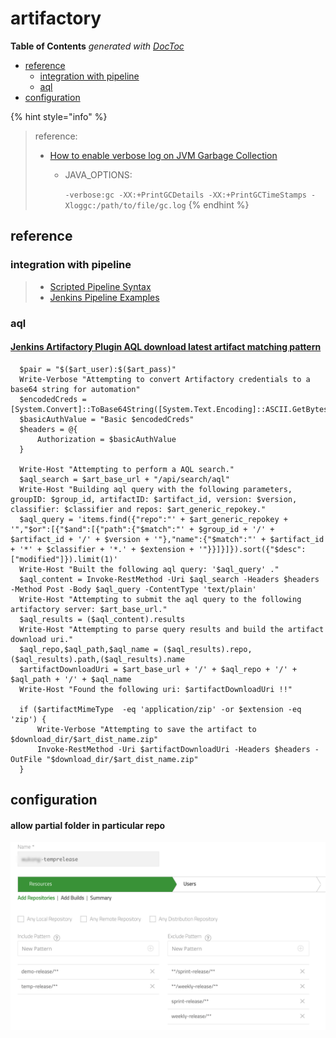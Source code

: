 # artifactory

**Table of Contents** _generated with_ [_DocToc_](https://github.com/thlorenz/doctoc)

* [reference](./#reference)
  * [integration with pipeline](./#integration-with-pipeline)
  * [aql](./#aql)
* [configuration](./#configuration)

{% hint style="info" %}
> reference:
>
> * [How to enable verbose log on JVM Garbage Collection](https://jfrog.com/knowledge-base/how-to-enable-verbose-log-on-jvm-garbage-collection/)
>   * JAVA\_OPTIONS:
>
>     `-verbose:gc -XX:+PrintGCDetails -XX:+PrintGCTimeStamps -Xloggc:/path/to/file/gc.log`
{% endhint %}

## reference

### integration with pipeline

> * [Scripted Pipeline Syntax](https://www.jfrog.com/confluence/display/JFROG/Scripted+Pipeline+Syntax#ScriptedPipelineSyntax-PromotingBuildsinArtifactory)
> * [Jenkins Pipeline Examples](https://github.com/jfrog/project-examples/tree/master/jenkins-examples/pipeline-examples)

### aql

#### [Jenkins Artifactory Plugin AQL download latest artifact matching pattern](https://stackoverflow.com/a/40351260/2940319)

```text
  $pair = "$($art_user):$($art_pass)"
  Write-Verbose "Attempting to convert Artifactory credentials to a base64 string for automation"
  $encodedCreds = [System.Convert]::ToBase64String([System.Text.Encoding]::ASCII.GetBytes($pair))
  $basicAuthValue = "Basic $encodedCreds"
  $headers = @{
      Authorization = $basicAuthValue
  }

  Write-Host "Attempting to perform a AQL search."
  $aql_search = $art_base_url + "/api/search/aql"
  Write-Host "Building aql query with the following parameters, groupID: $group_id, artifactID: $artifact_id, version: $version, classifier: $classifier and repos: $art_generic_repokey."
  $aql_query = 'items.find({"repo":"' + $art_generic_repokey + '","$or":[{"$and":[{"path":{"$match":"' + $group_id + '/' + $artifact_id + '/' + $version + '"},"name":{"$match":"' + $artifact_id + '*' + $classifier + '*.' + $extension + '"}}]}]}).sort({"$desc":["modified"]}).limit(1)'
  Write-Host "Built the following aql query: '$aql_query' ."
  $aql_content = Invoke-RestMethod -Uri $aql_search -Headers $headers -Method Post -Body $aql_query -ContentType 'text/plain'
  Write-Host "Attempting to submit the aql query to the following artifactory server: $art_base_url."
  $aql_results = ($aql_content).results
  Write-Host "Attempting to parse query results and build the artifact download uri."
  $aql_repo,$aql_path,$aql_name = ($aql_results).repo,($aql_results).path,($aql_results).name
  $artifactDownloadUri = $art_base_url + '/' + $aql_repo + '/' + $aql_path + '/' + $aql_name
  Write-Host "Found the following uri: $artifactDownloadUri !!"

  if ($artifactMimeType  -eq 'application/zip' -or $extension -eq 'zip') {
      Write-Verbose "Attempting to save the artifact to $download_dir/$art_dist_name.zip"
      Invoke-RestMethod -Uri $artifactDownloadUri -Headers $headers -OutFile "$download_dir/$art_dist_name.zip"
  }
```

## configuration

#### allow partial folder in particular repo

![allow temp &amp;&amp; demo, and disallow sprint &amp;&amp; weekly](../.gitbook/assets/repo-permission.png)

